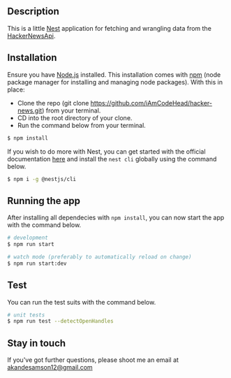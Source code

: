 
## Description

This is a little [Nest](https://github.com/nestjs/nest) application for fetching and wrangling data from the [HackerNewsApi](https://github.com/HackerNews/API).

## Installation
Ensure you have [Node.js](https://nodejs.org/en/download/) installed. This installation comes with [npm](https://www.npmjs.com/) (node package manager for installing and managing node packages). With this in place:
* Clone the repo (git clone https://github.com/iAmCodeHead/hacker-news.git) from your terminal.
* CD into the root directory of your clone.
* Run the command below from your terminal.

```bash
$ npm install
```
If you wish to do more with Nest, you can get started with the official documentation [here](https://docs.nestjs.com/) and install the ```nest cli``` globally using the command below.

```bash
$ npm i -g @nestjs/cli
```

## Running the app
After installing all dependecies with ```npm install```, you can now start the app with the command below.

```bash
# development
$ npm run start

# watch mode (preferably to automatically reload on change)
$ npm run start:dev
```

## Test
You can run the test suits with the command below.
```bash
# unit tests
$ npm run test --detectOpenHandles

```
## Stay in touch

If you've got further questions, please shoot me an email at akandesamson12@gmail.com
